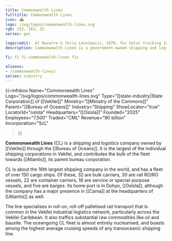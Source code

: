 ```yaml
---
title: Commonwealth Lines
fulltitle: Commonwealth Lines
icon: ⛴️
logo: /svg/logos/commonwealth-lines.svg
rgb: 232, 163, 12
series: goc

logocredit:  Al Navarre & Terry Lesniewicz, 1978, for Solar Trucking Incorporated.
description: Commonwealth Lines is a government-owned shipping and logistics corporation in Vekllei.

fi: fi fi-commonwealth-lines fis

aliases:
- /commonwealth-lines/
series: industry
---
```


{{<infobox
	 Name="Commonwealth Lines"
	 Logo="/svg/logos/commonwealth-lines.svg"
	 Type="[[state-industry|State Corporation]] of [[Vekllei]]"
	 Ministry="[[Ministry of the Commons]]"
	 Parent="[[Bureau of Oceans]]"
	 Industry="Shipping"
	 ShowLocator="true"
	 LocatorId="oslola"
	 Headquarters="[[Oslola]]"
	 Founded="2025"
	 Employees="7,500"
	 Traded="CML"
	 Revenue="90 billion"
	 Incorporation="ScL"
 >}}

<span class="fi fi-commonwealth-lines fis"></span>  **Commonwealth Lines** (CL) is a shipping and logistics company owned by [[Vekllei]] through the [[Bureau of Oceans]]. It is the largest of the individual shipping corporations in Vekllei, and contributes the bulk of the fleet towards [[Atlantis]], its parent bureau corporation.

CL is about the 16th largest shipping company in the world, and has a fleet of over 150 cargo ships. Of these, 32 are bulk carriers, 30 are rail RO/RO vessels, 22 are container carriers, 18 are service or special-purpose vessels, and five are barges. Its home port is in Dohyo, [[Oslola]], although the company has a major presence in [[Cama]] at the headquarters of [[Atlantis]] as well.

The line specialises in roll-on, roll-off palletised rail transport that is common in the Vekllei industrial logistics network, particularly across the Vekllei Caribbean. It also traffics substantial raw commodities like oil and bauxite. The oceangoing CL fleet is almost entirely nuclearised, and boasts among the highest average cruising speeds of any transoceanic shipping line.